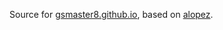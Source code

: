 Source for [gsmaster8.github.io](https://gsmaster8.github.io), based on [alopez](alopez.github.io).
